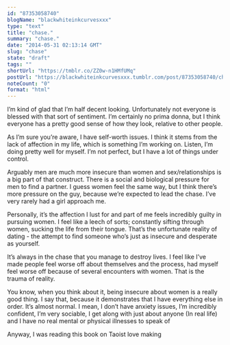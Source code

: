 ```yaml
---
id: "87353058740"
blogName: "blackwhiteinkcurvesxxx"
type: "text"
title: "chase."
summary: "chase."
date: "2014-05-31 02:13:14 GMT"
slug: "chase"
state: "draft"
tags: ""
shortUrl: "https://tmblr.co/ZZ0w-n1HMfUMq"
postUrl: "https://blackwhiteinkcurvesxxx.tumblr.com/post/87353058740/chase"
noteCount: "0"
format: "html"
---
```


I’m kind of glad that I’m half decent looking. Unfortunately not everyone is blessed with that sort of sentiment. I’m certainly no prima donna, but I think everyone has a pretty good sense of how they look, relative to other people. 

As I’m sure you’re aware, I have self-worth issues. I think it stems from the lack of affection in my life, which is something I’m working on. Listen, I’m doing pretty well for myself. I’m not perfect, but I have a lot of things under control. 

Arguably men are much more insecure than women and sex/relationships is a big part of that construct. There is a social and biological pressure for men to find a partner. I guess women feel the same way, but I think there’s more pressure on the guy, because we’re expected to lead the chase. I’ve very rarely had a girl approach me. 

Personally, it’s the affection I lust for and part of me feels incredibly guilty in pursuing women. I feel like a leech of sorts; constantly sifting through women, sucking the life from their tongue. That’s the unfortunate reality of dating - the attempt to find someone who’s just as insecure and desperate as yourself. 

It’s always in the chase that you manage to destroy lives. I feel like I’ve made people feel worse off about themselves and the process, had myself feel worse off because of several encounters with women. That is the trauma of reality. 

You know, when you think about it, being insecure about women is a really good thing. I say that, because it demonstrates that I have everything else in order. It’s almost normal. I mean, I don’t have anxiety issues, I’m incredibly confident, I’m very sociable, I get along with just about anyone (In real life) and I have no real mental or physical illnesses to speak of

Anyway, I was reading this book on Taoist love making